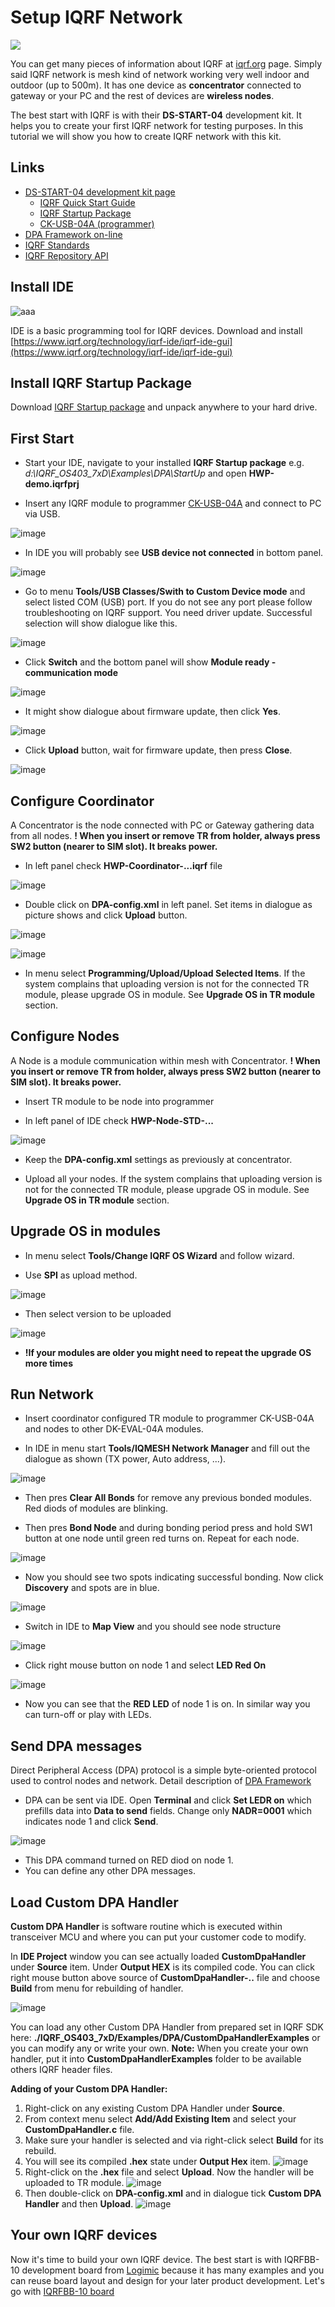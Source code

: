 # Setup IQRF Network

![](https://iqrf.org/images/ds-start-04-case.jpg)

You can get many pieces of information about IQRF at [iqrf.org](iqrf.org) page. Simply said IQRF network is mesh kind of network working very well indoor and outdoor (up to 500m). It has one device as **concentrator** connected to gateway or your PC and the rest of devices are **wireless nodes**.

The best start with IQRF is with their **DS-START-04** development kit. It helps you to create your first IQRF network for testing purposes. In this tutorial we will show you how to create IQRF network with this kit.

## Links
* [DS-START-04 development kit page](https://iqrf.org/products/ds-start-04)
    * [IQRF Quick Start Guide](http://www.iqrf.org/weben/downloads.php?id=235)
    * [IQRF Startup Package](http://www.iqrf.org/weben/downloads.php?id=82)
    * [CK-USB-04A (programmer)](https://iqrf.org/products/development-tools/development-kits/ck-usb-04a)
* [DPA Framework on-line](https://www.iqrf.org/DpaTechGuide/)
* [IQRF Standards](https://www.iqrfalliance.org/techDocs/)
* [IQRF Repository API](https://repository.iqrfalliance.org/doc/api/)

## Install IDE

![aaa](files/images/SetupIqrfNetwork/iqrf-ide-4.jpg)

IDE is a basic programming tool for IQRF devices. Download and install [https://www.iqrf.org/technology/iqrf-ide/iqrf-ide-gui](https://www.iqrf.org/technology/iqrf-ide/iqrf-ide-gui)

## Install IQRF Startup Package

Download [IQRF Startup package](https://www.iqrf.org/support/download&kat=34&ids=82) and unpack anywhere to your hard drive.

## First Start

* Start your IDE, navigate to your installed **IQRF Startup package** e.g. _d:\IQRF_OS403_7xD\Examples\DPA\StartUp_ and open **HWP-demo.iqrfprj**

* Insert any IQRF module to programmer [CK-USB-04A](https://iqrf.org/products/development-tools/development-kits/ck-usb-04a) and connect to PC via USB.

![image](files/images/SetupIqrfNetwork/50103857-e4acfb80-0228-11e9-88f1-a1ad28f00ad7.png)

* In IDE you will probably see **USB device not connected** in bottom panel.

![image](files/images/SetupIqrfNetwork/50103939-1c1ba800-0229-11e9-94af-0bcc89113d04.png)

* Go to menu **Tools/USB Classes/Swith to Custom Device mode** and select listed COM (USB) port. If you do not see any port please follow troubleshooting on IQRF support. You need driver update. Successful selection will show dialogue like this.

![image](files/images/SetupIqrfNetwork/50104128-951aff80-0229-11e9-847e-c5b43c73facd.png)

* Click **Switch** and the bottom panel will show **Module ready - communication mode**

![image](files/images/SetupIqrfNetwork/50104213-c693cb00-0229-11e9-8b1a-eaa285ab2e12.png)

* It might show dialogue about firmware update, then click **Yes**.

![image](files/images/SetupIqrfNetwork/50104292-e925e400-0229-11e9-944c-48f94d5933d0.png)

* Click **Upload** button, wait for firmware update, then press **Close**.

![image](files/images/SetupIqrfNetwork/50104371-20949080-022a-11e9-9835-adef5a4ccb4f.png)

## Configure Coordinator

A Concentrator is the node connected with PC or Gateway gathering data from all nodes.
**! When you insert or remove TR from holder, always press SW2 button (nearer to SIM slot). It breaks power.**

* In left panel check **HWP-Coordinator-...iqrf** file

![image](files/images/SetupIqrfNetwork/50106144-38bade80-022f-11e9-84f2-e2ac42f16666.png)

* Double click on **DPA-config.xml** in left panel. Set items in dialogue as picture shows and click **Upload** button.

![image](files/images/SetupIqrfNetwork/50106039-d661de00-022e-11e9-8fc5-74a5a7c65aad.png)

![image](files/images/SetupIqrfNetwork/50106117-1b861000-022f-11e9-95ed-6d19edda9113.png)

* In menu select **Programming/Upload/Upload Selected Items**. If the system complains that uploading version is not for the connected TR module, please upgrade OS in module. See **Upgrade OS in TR module** section.

## Configure Nodes

A Node is a module communication within mesh with Concentrator.
**! When you insert or remove TR from holder, always press SW2 button (nearer to SIM slot). It breaks power.**

* Insert TR module to be node into programmer

* In left panel of IDE check **HWP-Node-STD-...**

![image](files/images/SetupIqrfNetwork/50108583-e630f080-0235-11e9-9843-d5ec00d6e3de.png)

* Keep the **DPA-config.xml** settings as previously at concentrator.

* Upload all your nodes. If the system complains that uploading version is not for the connected TR module, please upgrade OS in module. See **Upgrade OS in TR module** section.

## Upgrade OS in modules

* In menu select **Tools/Change IQRF OS Wizard** and follow wizard.

* Use **SPI** as upload method.

![image](files/images/SetupIqrfNetwork/50106475-3311c880-0230-11e9-80ea-061aae079706.png)

* Then select version to be uploaded

![image](files/images/SetupIqrfNetwork/50106345-e62df200-022f-11e9-9212-d1594fe6a943.png)

* **!If your modules are older you might need to repeat the upgrade OS more times**

## Run Network

* Insert coordinator configured TR module to programmer CK-USB-04A and nodes to other DK-EVAL-04A modules.

* In IDE in menu start **Tools/IQMESH Network Manager** and fill out the dialogue as shown (TX power, Auto address, ...).

![image](files/images/SetupIqrfNetwork/50110959-dfa57780-023b-11e9-981a-a1f883e7cac8.png)

* Then pres **Clear All Bonds** for remove any previous bonded modules. Red diods of modules are blinking.

* Then pres **Bond Node** and during bonding period press and hold SW1 button at one node until green red turns on. Repeat for each node.

![image](files/images/SetupIqrfNetwork/50111045-1aa7ab00-023c-11e9-9cf2-87ef0281bfc2.png)

* Now you should see two spots indicating successful bonding. Now click **Discovery** and spots are in blue.

![image](files/images/SetupIqrfNetwork/50111460-1e87fd00-023d-11e9-84e3-dad67435fbf2.png)

* Switch in IDE to **Map View** and you should see node structure

![image](files/images/SetupIqrfNetwork/50111497-31023680-023d-11e9-85c5-4a8288baeb72.png)

* Click right mouse button on node 1 and select **LED Red On**

![image](files/images/SetupIqrfNetwork/50111606-6b6bd380-023d-11e9-9030-746fe0c9a3f9.png)

* Now you can see that the **RED LED** of node 1 is on. In similar way you can turn-off or play with LEDs.

## Send DPA messages

Direct Peripheral Access (DPA) protocol is a simple byte-oriented protocol used to control nodes and network. Detail description of [DPA Framework](https://www.iqrf.org/DpaTechGuide/)

* DPA can be sent via IDE. Open **Terminal** and click **Set LEDR on** which prefills data into **Data to send** fields. Change only **NADR=0001** which indicates node 1 and click **Send**.

![image](files/images/SetupIqrfNetwork/50230461-00d9a580-03ad-11e9-9842-85226f02f424.png)

* This DPA command turned on RED diod on node 1.
* You can define any other DPA messages.

## Load Custom DPA Handler

**Custom DPA Handler** is software routine which is executed within transceiver MCU and where you can put your customer code to modify.

In **IDE Project** window you can see actually loaded **CustomDpaHandler** under **Source** item. Under **Output HEX** is its compiled code.
You can click right mouse button above source of **CustomDpaHandler-..** file and choose **Build** from menu for rebuilding of handler.

![image](files/images/SetupIqrfNetwork/CustomDpaHandler.png)

You can load any other Custom DPA Handler from prepared set in IQRF SDK here: **./IQRF_OS403_7xD/Examples/DPA/CustomDpaHandlerExamples** or you can modify any or write your own. **Note:** When you create your own handler, put it into **CustomDpaHandlerExamples** folder to be available others IQRF header files.

**Adding of your Custom DPA Handler:**

1. Right-click on any existing Custom DPA Handler under **Source**.
2. From context menu select **Add/Add Existing Item** and select your **CustomDpaHandler.c** file.
3. Make sure your handler is selected and via right-click select **Build** for its rebuild.
4. You will see its compiled **.hex** state under **Output Hex** item.
![image](files/images/SetupIqrfNetwork/CustomDpaHandler2.png)
5. Right-click on the **.hex** file and select **Upload**. Now the handler will be uploaded to TR module.
![image](files/images/SetupIqrfNetwork/CustomDpaHandler3.png)
6. Then double-click on **DPA-config.xml** and in dialogue tick **Custom DPA Handler** and then **Upload**.
![image](files/images/SetupIqrfNetwork/CustomDpaHandler4.png)

## Your own IQRF devices

Now it's time to build your own IQRF device. The best start is with IQRFBB-10 development board from [Logimic](http://www.logimic.com) because it has many examples and you can reuse board layout and design for your later product development. Let's go with [IQRFBB-10 board](README.md)
